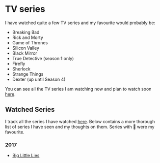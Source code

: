 # TV series
I have watched quite a few TV series and my favourite would probably be: 
- Breaking Bad
- Rick and Morty
- Game of Thrones
- Silicon Valley
- Black Mirror
- True Detective (season 1 only)
- Firefly
- Sherlock 
- Strange Things
- Dexter (up until Season 4)

You can see all the TV series I am watching now and plan to watch soon [here](https://trello.com/b/iUtT6wmu).

## Watched Series
I track all the series I have watched [here](https://trakt.tv/users/nikivi/history). Below contains a more thorough list of series I have seen and my thoughts on them. Series with 🌟 were my favourite.

### 2017
- [Big Little Lies](https://trakt.tv/shows/big-little-lies)

